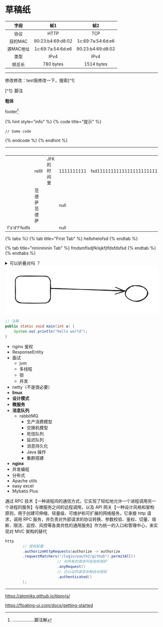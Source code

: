 # 草稿纸

|   字段   |         帧1        |         帧2        |
| :----: | :---------------: | :---------------: |
|   协议   |        HTTP       |        TCP        |
|  目的MAC | 90:23:b4:69:d8:02 | 1c:69:7a:54:6d:e6 |
| 源MAC地址 | 1c:69:7a:54:6d:e6 | 90:23:b4:69:d8:02 |
|   类型   |        IPv4       |        IPv4       |
|   帧总长  |     780 bytes     |     1514 bytes    |

***

修改修改：test我修改一下，搜索\[^1]


\[^1]: 脚注



**粗体**



footer[^1]



{% hint style="info" %}
{% code title="提示" %}
```
// Some code
```
{% endcode %}
{% endhint %}



<table data-view="cards"><thead><tr><th></th><th></th><th></th><th data-type="number"></th><th></th><th><select></select></th><th data-type="files"></th></tr></thead><tbody><tr><td></td><td>rellll</td><td>JFK的时间里</td><td>1111111111</td><td>fsd111111111111111111111111111111111111111111111111111111</td><td></td><td></td></tr><tr><td></td><td>范德萨范德萨</td><td></td><td>null</td><td></td><td></td><td></td></tr><tr><td>f's'd'f'fsdfs</td><td></td><td></td><td>null</td><td></td><td></td><td></td></tr></tbody></table>



{% tabs %}
{% tab title="First Tab" %}
hellohelofsd
{% endtab %}

{% tab title="nininininin Tab" %}
fmdsmflsdjfklsjkfjlfdsfdsfsd
{% endtab %}
{% endtabs %}



<details>

<summary>可以折叠对吗 ？</summary>

你好 hello ！

</details>



<img src="../.gitbook/assets/file.excalidraw.svg" alt="" class="gitbook-drawing">



```java
// 注释
public static void main(int a) {
    System.out.println("hello world");
}
```



* nginx 鉴权
* ResponseEntity
* 面试
  * jvm
  * 多线程
  * 锁
  * 并发
* netty（不是很必要）
* **linux**
* **设计模式**
* **微服务**
* **消息队列**
  * rabbitMQ
    * 生产消费模型
    * 交换机模型
    * 死信队列
    * 延迟队列
    * 消息持久化
    * Java 操作
    * 集群搭建
* **nginx**
* 并发编程
* 分布式
* Apache utils
* easy excel
* Mybatis Plus

通过 RPC 技术【一种进程间的通信方式，它实现了轻松地允许一个进程调用另一个进程的服务】与微服务之间的远程调用，以及 API 网关【一种设计风格和架构原则，用于创建可伸缩、轻量级、可维护和可扩展的网络服务，它承接 http 请求，调用 RPC 服务，并负责对外部请求的协议转换、参数校验、鉴权、切量、熔断、限流、监控、风控等各类共性的通用服务】作为统一的入口和管理中心，来实现对 MVC 架构的替代

```java
http
		// 授权配置
		.authorizeHttpRequests(authorize -> authorize
		.requestMatchers("/login/oauth2/github").permitAll()
						// 对所有的请求开启授权保护
						.anyRequest()
						// 已认证的请求会被自动授权
						.authenticated()
		);
```

***

https://atomiks.github.io/tippyjs/

https://floating-ui.com/docs/getting-started

[^1]: ………………脚注解
